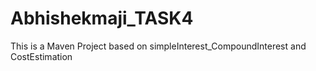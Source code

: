 # Abhishekmaji_TASK4
This is a Maven Project based on simpleInterest_CompoundInterest and CostEstimation
